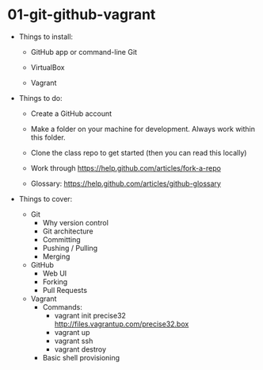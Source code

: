 01-git-github-vagrant
=======

* Things to install:

  * GitHub app or command-line Git
    
  * VirtualBox  
  
  * Vagrant

* Things to do:

  * Create a GitHub account  

  * Make a folder on your machine for development. Always work within this folder.

  * Clone the class repo to get started (then you can read this locally)

  * Work through https://help.github.com/articles/fork-a-repo

  * Glossary: https://help.github.com/articles/github-glossary
  
* Things to cover:
  * Git
    * Why version control
    * Git architecture
    * Committing
    * Pushing / Pulling
    * Merging
  * GitHub
    * Web UI
    * Forking
    * Pull Requests
  * Vagrant
    * Commands:
      * vagrant init precise32 http://files.vagrantup.com/precise32.box
      * vagrant up
      * vagrant ssh
      * vagrant destroy
    * Basic shell provisioning
